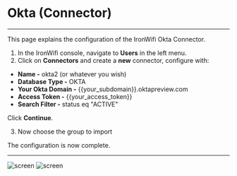 # **Okta (Connector)**

---

This page explains the configuration of the IronWifi Okta Connector.

1. In the IronWifi console, navigate to **Users** in the left menu.
2. Click on **Connectors** and create a **new** connector, configure with:

- **Name -** okta2 (or whatever you wish)
- **Database Type -** OKTA
- **Your Okta Domain -** {{your_subdomain}}.oktapreview.com
- **Access Token -** {{your_access_token}}
- **Search Filter -** status eq "ACTIVE"

Click **Continue**.

3. Now choose the group to import

The configuration is now complete.

---

![screen](https://raw.githubusercontent.com/IronWifi/docs/master/user_Guide/Connectors/okta_connector/okta_connector.png)
![screen](https://raw.githubusercontent.com/IronWifi/docs/master/user_Guide/Connectors/okta_connector/okta_group.png)

